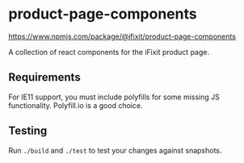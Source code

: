 # product-page-components

https://www.npmjs.com/package/@ifixit/product-page-components

A collection of react components for the iFixit product page.

## Requirements
For IE11 support, you must include polyfills for some missing JS functionality.
Polyfill.io is a good choice.

## Testing
Run `./build` and `./test` to test your changes against snapshots.
